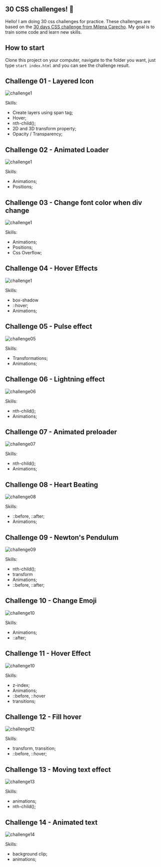 ## 30 CSS challenges! 🚀

Hello! I am doing 30 css challenges for practice. These challenges are based on the [30 days CSS challenge from Milena Carecho](https://github.com/MilenaCarecho/30diasDeCSS). My goal is to train some code and learn new skills.

## How to start
Clone this project on your computer, navigate to the folder you want, just type `start index.html` and you can see the challenge result.

## Challenge 01 - Layered Icon

![challenge1](https://raw.githubusercontent.com/BrazillianBeast/css-challenges/main/day_dia_01/dia1.gif)

Skills:
- Create layers using span tag;
- Hover;
- nth-child();
- 2D and 3D transform property;
- Opacity / Transparency;

## Challenge 02 - Animated Loader

![challenge1](https://raw.githubusercontent.com/BrazillianBeast/css-challenges/main/day_dia_02/dia2.gif)

Skills:
- Animations;
- Positions;

## Challenge 03 - Change font color when div change

![challenge1](https://raw.githubusercontent.com/BrazillianBeast/css-challenges/main/day_dia_03/dia3.gif)

Skills:
- Animations;
- Positions;
- Css Overflow;

## Challenge 04 - Hover Effects

![challenge1](https://raw.githubusercontent.com/BrazillianBeast/css-challenges/main/day_dia_04/dia4.gif)

Skills:
- box-shadow
- ::hover;
- Animations;

## Challenge 05 - Pulse effect

![challenge05](https://raw.githubusercontent.com/BrazillianBeast/css-challenges/main/day_dia_05/dia5.gif)

Skills:
- Transformations;
- Animations;

## Challenge 06 - Lightning effect

![challenge06](https://raw.githubusercontent.com/BrazillianBeast/css-challenges/main/day_dia_06/dia6.gif)

Skills:
- nth-child();
- Animations;

## Challenge 07 - Animated preloader

![challenge07](https://raw.githubusercontent.com/BrazillianBeast/css-challenges/main/day_dia_07/dia7.gif)

Skills:
- nth-child();
- Animations;

## Challenge 08 - Heart Beating

![challenge08](https://raw.githubusercontent.com/BrazillianBeast/css-challenges/main/day_dia_08/dia8.gif)

Skills:
- ::before, ::after;
- Animations;

## Challenge 09 - Newton's Pendulum

![challenge09](https://raw.githubusercontent.com/BrazillianBeast/css-challenges/main/day_dia_09/dia9.gif)

Skills:
- nth-child();
- transform
- Animations;
- ::before, ::after;

## Challenge 10 - Change Emoji

![challenge10](https://raw.githubusercontent.com/BrazillianBeast/css-challenges/main/day_dia_10/dia10.gif)

Skills:

- Animations;
- ::after;

## Challenge 11 - Hover Effect

![challenge10](https://raw.githubusercontent.com/BrazillianBeast/css-challenges/main/day_dia_11/dia11.gif)

Skills:
- z-index;
- Animations;
- ::before, ::hover
- transitions;

## Challenge 12 - Fill hover

![challenge12](https://raw.githubusercontent.com/BrazillianBeast/css-challenges/main/day_dia_12/dia12.gif)

Skills:
- transform, transition;
- ::before, ::hover;

## Challenge 13 - Moving text effect

![challenge13](https://raw.githubusercontent.com/BrazillianBeast/css-challenges/main/day_dia_13/dia13.gif)

Skills:
- animations;
- nth-child();


## Challenge 14 - Animated text

![challenge14](https://raw.githubusercontent.com/BrazillianBeast/css-challenges/main/day_dia_14/dia14.gif)

Skills:
- background clip;
- animations;

